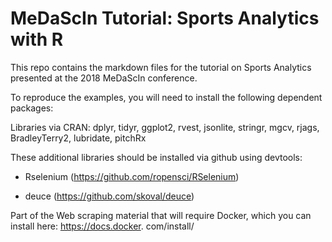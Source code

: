 # MeDaScIn Tutorial: Sports Analytics with R

This repo contains the markdown files for the tutorial on Sports Analytics presented at the 2018 MeDaScIn conference.

To reproduce the examples, you will need to install the following dependent packages:

Libraries via CRAN: dplyr, tidyr, ggplot2, rvest, jsonlite, stringr, mgcv,
rjags, BradleyTerry2, lubridate, pitchRx

These additional libraries should be installed via github using devtools:
 
- Rselenium (https://github.com/ropensci/RSelenium)

- deuce (https://github.com/skoval/deuce)

Part of the Web scraping material that will
require Docker, which you can install here: https://docs.docker.
com/install/

